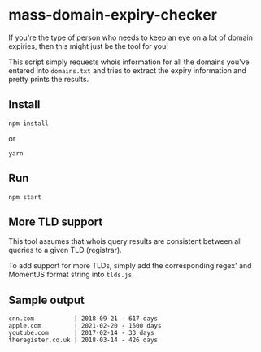 # mass-domain-expiry-checker

If you're the type of person who needs to keep an eye on a lot of domain expiries, then this might
just be the tool for you!

This script simply requests whois information for all the domains you've entered into `domains.txt`
and tries to extract the expiry information and pretty prints the results.

## Install

    npm install

or

    yarn

## Run

    npm start

## More TLD support

This tool assumes that whois query results are consistent between all queries to a given TLD
(registrar).

To add support for more TLDs, simply add the corresponding regex' and MomentJS format string into
`tlds.js`.

## Sample output

    cnn.com           | 2018-09-21 - 617 days
    apple.com         | 2021-02-20 - 1500 days
    youtube.com       | 2017-02-14 - 33 days
    theregister.co.uk | 2018-03-14 - 426 days
